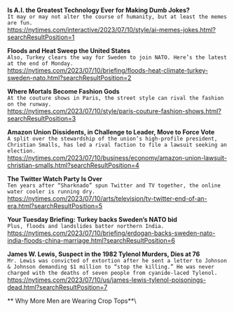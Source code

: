 **Is A.I. the Greatest Technology Ever for Making Dumb Jokes?**\
`It may or may not alter the course of humanity, but at least the memes are fun.`\
https://nytimes.com/interactive/2023/07/10/style/ai-memes-jokes.html?searchResultPosition=1

**Floods and Heat Sweep the United States**\
`Also, Turkey clears the way for Sweden to join NATO. Here’s the latest at the end of Monday.`\
https://nytimes.com/2023/07/10/briefing/floods-heat-climate-turkey-sweden-nato.html?searchResultPosition=2

**Where Mortals Become Fashion Gods**\
`At the couture shows in Paris, the street style can rival the fashion on the runway.`\
https://nytimes.com/2023/07/10/style/paris-couture-fashion-shows.html?searchResultPosition=3

**Amazon Union Dissidents, in Challenge to Leader, Move to Force Vote**\
`A split over the stewardship of the union’s high-profile president, Christian Smalls, has led a rival faction to file a lawsuit seeking an election.`\
https://nytimes.com/2023/07/10/business/economy/amazon-union-lawsuit-christian-smalls.html?searchResultPosition=4

**The Twitter Watch Party Is Over**\
`Ten years after “Sharknado” spun Twitter and TV together, the online water cooler is running dry.`\
https://nytimes.com/2023/07/10/arts/television/tv-twitter-end-of-an-era.html?searchResultPosition=5

**Your Tuesday Briefing: Turkey backs Sweden’s NATO bid**\
`Plus, floods and landslides batter northern India.`\
https://nytimes.com/2023/07/10/briefing/erdogan-backs-sweden-nato-india-floods-china-marriage.html?searchResultPosition=6

**James W. Lewis, Suspect in the 1982 Tylenol Murders, Dies at 76**\
`Mr. Lewis was convicted of extortion after he sent a letter to Johnson & Johnson demanding $1 million to “stop the killing.” He was never charged with the deaths of seven people from cyanide-laced Tylenol.`\
https://nytimes.com/2023/07/10/us/james-lewis-tylenol-poisonings-dead.html?searchResultPosition=7

** Why More Men are Wearing Crop Tops**\
